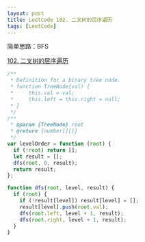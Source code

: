 ```yaml
---
layout: post
title: LeetCode 102. 二叉树的层序遍历
tags: [LeetCode]
---
```


简单思路：BFS

[102. 二叉树的层序遍历](https://leetcode-cn.com/problems/binary-tree-level-order-traversal/)

```js
/**
 * Definition for a binary tree node.
 * function TreeNode(val) {
 *     this.val = val;
 *     this.left = this.right = null;
 * }
 */
/**
 * @param {TreeNode} root
 * @return {number[][]}
 */
var levelOrder = function (root) {
  if (!root) return [];
  let result = [];
  dfs(root, 0, result);
  return result;
};

function dfs(root, level, result) {
  if (root) {
    if (!result[level]) result[level] = [];
    result[level].push(root.val);
    dfs(root.left, level + 1, result);
    dfs(root.right, level + 1, result);
  }
}
```
